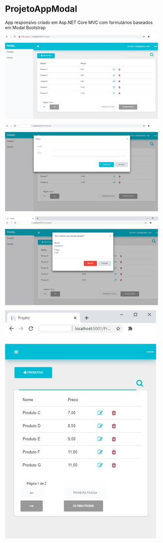 # ProjetoAppModal
App responsivo criado em Asp.NET Core MVC com formulários baseados em Modal Bootstrap

![alt text](Projeto/wwwroot/images/01.jpg?raw=true=250x250 "Title")

![alt text](Projeto/wwwroot/images/02.jpg?raw=true=250x250 "Title")

![alt text](Projeto/wwwroot/images/03.jpg?raw=true=250x250 "Title")

![alt text](Projeto/wwwroot/images/04.jpg?raw=true=250x250 "Title")


